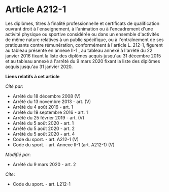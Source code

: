 # Article A212-1

Les diplômes, titres à finalité professionnelle et certificats de qualification ouvrant droit à l'enseignement, à l'animation
ou à l'encadrement d'une activité physique ou sportive considérée ou dans un ensemble d'activités de même nature relatives à
un public spécifique, ou à l'entraînement de ses pratiquants contre rémunération, conformément à l'article L. 212-1, figurent
au tableau présenté en annexe II-1                       , au tableau annexé à l'arrêté du 22 janvier 2016 fixant la liste
des diplômes acquis jusqu'au 31 décembre 2015 et au tableau annexé à l'arrêté du 9 mars 2020 fixant la liste des diplômes
acquis jusqu'au 31 janvier 2020.

**Liens relatifs à cet article**

_Cité par_:

  - Arrêté du 18 décembre 2008 (V)
  - Arrêté du 13 novembre 2013 - art. (V)
  - Arrêté du 4 août 2016 - art. 1
  - Arrêté du 19 septembre 2016 - art. 1
  - Arrêté du 25 février 2019 - art. (V)
  - Arrêté du 5 août 2020 - art. 1
  - Arrêté du 5 août 2020 - art. 2
  - Arrêté du 5 août 2020 - art. 4
  - Code du sport. - art. A212-1 (V)
  - Code du sport. - art. Annexe II-1 (art. A212-1) (V)

_Modifié par_:

  - Arrêté du 9 mars 2020 - art. 2

_Cite_:

  - Code du sport. - art. L212-1
